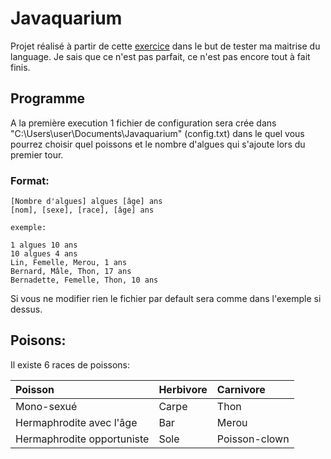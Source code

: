 # Javaquarium

Projet réalisé à partir de cette [exercice](https://zestedesavoir.com/forums/sujet/447/javaquarium/) dans le but de tester ma maitrise du language.
Je sais que ce n'est pas parfait, ce n'est pas encore tout à fait finis.

## Programme

A la première execution 1 fichier de configuration sera crée dans "C:\Users\user\Documents\Javaquarium"
(config.txt) dans le quel vous pourrez choisir quel poissons et le nombre d'algues qui s'ajoute lors du premier tour.  

### Format:
    [Nombre d'algues] algues [âge] ans  
    [nom], [sexe], [race], [âge] ans

    exemple:

    1 algues 10 ans
    10 algues 4 ans
    Lin, Femelle, Merou, 1 ans
    Bernard, Mâle, Thon, 17 ans
    Bernadette, Femelle, Thon, 10 ans

Si vous ne modifier rien le fichier par default sera comme dans l'exemple si dessus.

## Poisons:
Il existe 6 races de poissons:

| Poisson | Herbivore     | Carnivore                       |
| :-------- | :------- | :-------------------------------- |
| Mono-sexué      | Carpe | Thon |
| Hermaphrodite avec l'âge | Bar | Merou |
| Hermaphrodite opportuniste | Sole | Poisson-clown |



